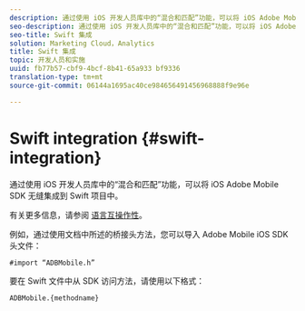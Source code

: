 ```yaml
---
description: 通过使用 iOS 开发人员库中的“混合和匹配”功能，可以将 iOS Adobe Mobile SDK 无缝集成到 Swift 项目中。
seo-description: 通过使用 iOS 开发人员库中的“混合和匹配”功能，可以将 iOS Adobe Mobile SDK 无缝集成到 Swift 项目中。
seo-title: Swift 集成
solution: Marketing Cloud，Analytics
title: Swift 集成
topic: 开发人员和实施
uuid: fb77b57-cbf9-4bcf-8b41-65a933 bf9336
translation-type: tm+mt
source-git-commit: 06144a1695ac40ce984656491456968888f9e96e

---
```



# Swift integration {#swift-integration}

通过使用 iOS 开发人员库中的“混合和匹配”功能，可以将 iOS Adobe Mobile SDK 无缝集成到 Swift 项目中。

有关更多信息，请参阅 [语言互操作性](https://developer.apple.com/documentation/swift#2984801.html)。

例如，通过使用文档中所述的桥接头方法，您可以导入 Adobe Mobile iOS SDK 头文件：

```
#import “ADBMobile.h”
```

要在 Swift 文件中从 SDK 访问方法，请使用以下格式：

```
ADBMobile.{methodname}
```

